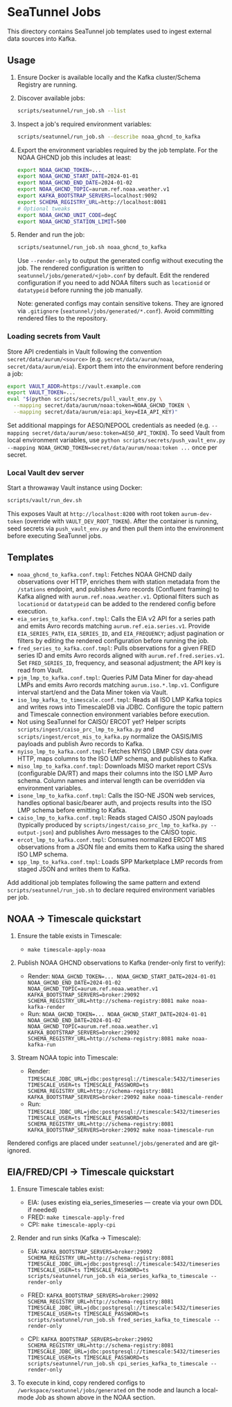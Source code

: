 # SeaTunnel Jobs

This directory contains SeaTunnel job templates used to ingest external data sources into Kafka.

## Usage

1. Ensure Docker is available locally and the Kafka cluster/Schema Registry are running.
2. Discover available jobs:

   ```bash
   scripts/seatunnel/run_job.sh --list
   ```

3. Inspect a job's required environment variables:

   ```bash
   scripts/seatunnel/run_job.sh --describe noaa_ghcnd_to_kafka
   ```

4. Export the environment variables required by the job template. For the NOAA GHCND job this includes at least:

   ```bash
   export NOAA_GHCND_TOKEN=...
   export NOAA_GHCND_START_DATE=2024-01-01
   export NOAA_GHCND_END_DATE=2024-01-02
   export NOAA_GHCND_TOPIC=aurum.ref.noaa.weather.v1
   export KAFKA_BOOTSTRAP_SERVERS=localhost:9092
   export SCHEMA_REGISTRY_URL=http://localhost:8081
   # Optional tweaks
   export NOAA_GHCND_UNIT_CODE=degC
   export NOAA_GHCND_STATION_LIMIT=500
   ```

5. Render and run the job:

   ```bash
   scripts/seatunnel/run_job.sh noaa_ghcnd_to_kafka
   ```

   Use `--render-only` to output the generated config without executing the job. The rendered configuration is written to `seatunnel/jobs/generated/<job>.conf` by default.
   Edit the rendered configuration if you need to add NOAA filters such as `locationid` or `datatypeid` before running the job manually.

   Note: generated configs may contain sensitive tokens. They are ignored via `.gitignore` (`seatunnel/jobs/generated/*.conf`). Avoid committing rendered files to the repository.

### Loading secrets from Vault

Store API credentials in Vault following the convention `secret/data/aurum/<source>` (e.g. `secret/data/aurum/noaa`, `secret/data/aurum/eia`). Export them into the environment before rendering a job:

```bash
export VAULT_ADDR=https://vault.example.com
export VAULT_TOKEN=...
eval "$(python scripts/secrets/pull_vault_env.py \
  --mapping secret/data/aurum/noaa:token=NOAA_GHCND_TOKEN \
  --mapping secret/data/aurum/eia:api_key=EIA_API_KEY)"
```

Set additional mappings for AESO/NEPOOL credentials as needed (e.g. `--mapping secret/data/aurum/aeso:token=AESO_API_TOKEN`). To seed Vault from local environment variables, use `python scripts/secrets/push_vault_env.py --mapping NOAA_GHCND_TOKEN=secret/data/aurum/noaa:token ...` once per secret.

### Local Vault dev server

Start a throwaway Vault instance using Docker:

```bash
scripts/vault/run_dev.sh
```

This exposes Vault at `http://localhost:8200` with root token `aurum-dev-token` (override with `VAULT_DEV_ROOT_TOKEN`). After the container is running, seed secrets via `push_vault_env.py` and then pull them into the environment before executing SeaTunnel jobs.

## Templates

- `noaa_ghcnd_to_kafka.conf.tmpl`: Fetches NOAA GHCND daily observations over HTTP, enriches them with station metadata from the `/stations` endpoint, and publishes Avro records (Confluent framing) to Kafka aligned with `aurum.ref.noaa.weather.v1`. Optional filters such as `locationid` or `datatypeid` can be added to the rendered config before execution.
- `eia_series_to_kafka.conf.tmpl`: Calls the EIA v2 API for a series path and emits Avro records matching `aurum.ref.eia.series.v1`. Provide `EIA_SERIES_PATH`, `EIA_SERIES_ID`, and `EIA_FREQUENCY`; adjust pagination or filters by editing the rendered configuration before running the job.
- `fred_series_to_kafka.conf.tmpl`: Pulls observations for a given FRED series ID and emits Avro records aligned with `aurum.ref.fred.series.v1`. Set `FRED_SERIES_ID`, frequency, and seasonal adjustment; the API key is read from Vault.
- `pjm_lmp_to_kafka.conf.tmpl`: Queries PJM Data Miner for day-ahead LMPs and emits Avro records matching `aurum.iso.*.lmp.v1`. Configure interval start/end and the Data Miner token via Vault.
- `iso_lmp_kafka_to_timescale.conf.tmpl`: Reads all ISO LMP Kafka topics and writes rows into TimescaleDB via JDBC. Configure the topic pattern and Timescale connection environment variables before execution.
- Not using SeaTunnel for CAISO/ ERCOT yet? Helper scripts `scripts/ingest/caiso_prc_lmp_to_kafka.py` and `scripts/ingest/ercot_mis_to_kafka.py` normalize the OASIS/MIS payloads and publish Avro records to Kafka.
- `nyiso_lmp_to_kafka.conf.tmpl`: Fetches NYISO LBMP CSV data over HTTP, maps columns to the ISO LMP schema, and publishes to Kafka.
- `miso_lmp_to_kafka.conf.tmpl`: Downloads MISO market report CSVs (configurable DA/RT) and maps their columns into the ISO LMP Avro schema. Column names and interval length can be overridden via environment variables.
- `isone_lmp_to_kafka.conf.tmpl`: Calls the ISO-NE JSON web services, handles optional basic/bearer auth, and projects results into the ISO LMP schema before emitting to Kafka.
- `caiso_lmp_to_kafka.conf.tmpl`: Reads staged CAISO JSON payloads (typically produced by `scripts/ingest/caiso_prc_lmp_to_kafka.py --output-json`) and publishes Avro messages to the CAISO topic.
- `ercot_lmp_to_kafka.conf.tmpl`: Consumes normalized ERCOT MIS observations from a JSON file and emits them to Kafka using the shared ISO LMP schema.
- `spp_lmp_to_kafka.conf.tmpl`: Loads SPP Marketplace LMP records from staged JSON and writes them to Kafka.

Add additional job templates following the same pattern and extend `scripts/seatunnel/run_job.sh` to declare required environment variables per job.

## NOAA → Timescale quickstart

1. Ensure the table exists in Timescale:

   - `make timescale-apply-noaa`

2. Publish NOAA GHCND observations to Kafka (render-only first to verify):

   - Render: `NOAA_GHCND_TOKEN=... NOAA_GHCND_START_DATE=2024-01-01 NOAA_GHCND_END_DATE=2024-01-02 NOAA_GHCND_TOPIC=aurum.ref.noaa.weather.v1 KAFKA_BOOTSTRAP_SERVERS=broker:29092 SCHEMA_REGISTRY_URL=http://schema-registry:8081 make noaa-kafka-render`
   - Run: `NOAA_GHCND_TOKEN=... NOAA_GHCND_START_DATE=2024-01-01 NOAA_GHCND_END_DATE=2024-01-02 NOAA_GHCND_TOPIC=aurum.ref.noaa.weather.v1 KAFKA_BOOTSTRAP_SERVERS=broker:29092 SCHEMA_REGISTRY_URL=http://schema-registry:8081 make noaa-kafka-run`

3. Stream NOAA topic into Timescale:

   - Render: `TIMESCALE_JDBC_URL=jdbc:postgresql://timescale:5432/timeseries TIMESCALE_USER=ts TIMESCALE_PASSWORD=ts SCHEMA_REGISTRY_URL=http://schema-registry:8081 KAFKA_BOOTSTRAP_SERVERS=broker:29092 make noaa-timescale-render`
   - Run: `TIMESCALE_JDBC_URL=jdbc:postgresql://timescale:5432/timeseries TIMESCALE_USER=ts TIMESCALE_PASSWORD=ts SCHEMA_REGISTRY_URL=http://schema-registry:8081 KAFKA_BOOTSTRAP_SERVERS=broker:29092 make noaa-timescale-run`

Rendered configs are placed under `seatunnel/jobs/generated` and are git-ignored.

## EIA/FRED/CPI → Timescale quickstart

1. Ensure Timescale tables exist:

   - EIA: (uses existing eia_series_timeseries — create via your own DDL if needed)
   - FRED: `make timescale-apply-fred`
   - CPI: `make timescale-apply-cpi`

2. Render and run sinks (Kafka → Timescale):

   - EIA:
     `KAFKA_BOOTSTRAP_SERVERS=broker:29092 SCHEMA_REGISTRY_URL=http://schema-registry:8081 TIMESCALE_JDBC_URL=jdbc:postgresql://timescale:5432/timeseries TIMESCALE_USER=ts TIMESCALE_PASSWORD=ts scripts/seatunnel/run_job.sh eia_series_kafka_to_timescale --render-only`

   - FRED:
     `KAFKA_BOOTSTRAP_SERVERS=broker:29092 SCHEMA_REGISTRY_URL=http://schema-registry:8081 TIMESCALE_JDBC_URL=jdbc:postgresql://timescale:5432/timeseries TIMESCALE_USER=ts TIMESCALE_PASSWORD=ts scripts/seatunnel/run_job.sh fred_series_kafka_to_timescale --render-only`

   - CPI:
     `KAFKA_BOOTSTRAP_SERVERS=broker:29092 SCHEMA_REGISTRY_URL=http://schema-registry:8081 TIMESCALE_JDBC_URL=jdbc:postgresql://timescale:5432/timeseries TIMESCALE_USER=ts TIMESCALE_PASSWORD=ts scripts/seatunnel/run_job.sh cpi_series_kafka_to_timescale --render-only`

3. To execute in kind, copy rendered configs to `/workspace/seatunnel/jobs/generated` on the node and launch a local-mode Job as shown above in the NOAA section.
